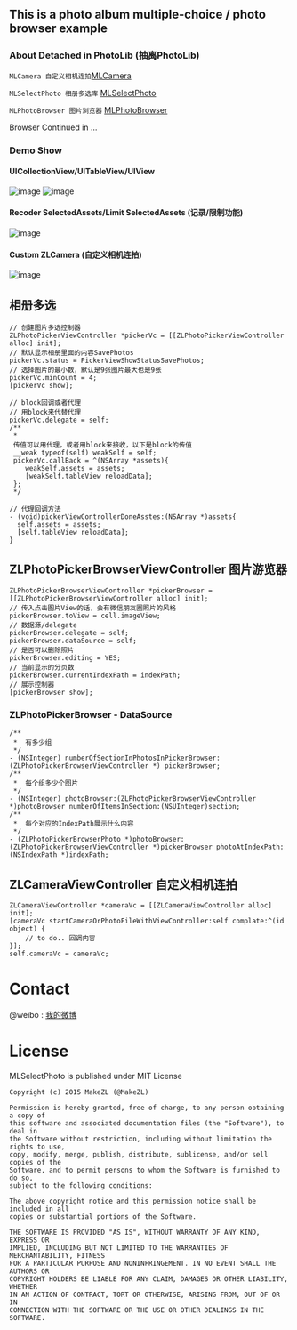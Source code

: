 
This is a photo album multiple-choice / photo browser example
--------------


### About Detached in PhotoLib (抽离PhotoLib)
`MLCamera 自定义相机连拍`[MLCamera](https://github.com/MakeZL/MLCamera)

`MLSelectPhoto 相册多选库` [MLSelectPhoto](https://github.com/MakeZL/MLSelectPhoto)

`MLPhotoBrowser 图片浏览器` [MLPhotoBrowser](https://github.com/MakeZL/MLPhotoBrowser)

Browser Continued in ...

### Demo Show
#### UICollectionView/UITableView/UIView
![image](https://github.com/MakeZL/ZLAssetsPickerDemo/blob/master/demo1.gif)
![image](https://github.com/MakeZL/ZLAssetsPickerDemo/blob/master/demo2.gif)

#### Recoder SelectedAssets/Limit SelectedAssets (记录/限制功能)
![image](https://github.com/MakeZL/ZLAssetsPickerDemo/blob/master/demo3.gif)

#### Custom ZLCamera (自定义相机连拍)
![image](https://github.com/MakeZL/ZLAssetsPickerDemo/blob/master/screenshot4.png)

相册多选
--------
    // 创建图片多选控制器
    ZLPhotoPickerViewController *pickerVc = [[ZLPhotoPickerViewController alloc] init];
    // 默认显示相册里面的内容SavePhotos
    pickerVc.status = PickerViewShowStatusSavePhotos;
    // 选择图片的最小数，默认是9张图片最大也是9张
    pickerVc.minCount = 4; 
    [pickerVc show];
    
    // block回调或者代理
    // 用block来代替代理
    pickerVc.delegate = self;    
    /**
     *
     传值可以用代理，或者用block来接收，以下是block的传值
     __weak typeof(self) weakSelf = self;
     pickerVc.callBack = ^(NSArray *assets){
        weakSelf.assets = assets;
        [weakSelf.tableView reloadData];
     };
     */    

    // 代理回调方法
    - (void)pickerViewControllerDoneAsstes:(NSArray *)assets{
      self.assets = assets;
      [self.tableView reloadData];
    }

ZLPhotoPickerBrowserViewController 图片游览器
----------
    ZLPhotoPickerBrowserViewController *pickerBrowser = [[ZLPhotoPickerBrowserViewController alloc] init];
    // 传入点击图片View的话，会有微信朋友圈照片的风格
    pickerBrowser.toView = cell.imageView;
    // 数据源/delegate
    pickerBrowser.delegate = self;
    pickerBrowser.dataSource = self;
    // 是否可以删除照片
    pickerBrowser.editing = YES;
    // 当前显示的分页数
    pickerBrowser.currentIndexPath = indexPath;
    // 展示控制器
    [pickerBrowser show];

### ZLPhotoPickerBrowser - DataSource
    /**
     *  有多少组
     */
    - (NSInteger) numberOfSectionInPhotosInPickerBrowser:(ZLPhotoPickerBrowserViewController *) pickerBrowser;
    /**
     *  每个组多少个图片
     */
    - (NSInteger) photoBrowser:(ZLPhotoPickerBrowserViewController *)photoBrowser numberOfItemsInSection:(NSUInteger)section;
    /**
     *  每个对应的IndexPath展示什么内容
     */
    - (ZLPhotoPickerBrowserPhoto *)photoBrowser:(ZLPhotoPickerBrowserViewController *)pickerBrowser photoAtIndexPath:(NSIndexPath *)indexPath;

ZLCameraViewController 自定义相机连拍
-----------
    ZLCameraViewController *cameraVc = [[ZLCameraViewController alloc] init];
    [cameraVc startCameraOrPhotoFileWithViewController:self complate:^(id object) {
        // to do.. 回调内容
    }];
    self.cameraVc = cameraVc;

# Contact
@weibo : [我的微博](http://weibo.com/makezl/)

# License

MLSelectPhoto is published under MIT License

    Copyright (c) 2015 MakeZL (@MakeZL)
    
    Permission is hereby granted, free of charge, to any person obtaining a copy of
    this software and associated documentation files (the "Software"), to deal in
    the Software without restriction, including without limitation the rights to use,
    copy, modify, merge, publish, distribute, sublicense, and/or sell copies of the
    Software, and to permit persons to whom the Software is furnished to do so,
    subject to the following conditions:
    
    The above copyright notice and this permission notice shall be included in all
    copies or substantial portions of the Software.
    
    THE SOFTWARE IS PROVIDED "AS IS", WITHOUT WARRANTY OF ANY KIND, EXPRESS OR
    IMPLIED, INCLUDING BUT NOT LIMITED TO THE WARRANTIES OF MERCHANTABILITY, FITNESS
    FOR A PARTICULAR PURPOSE AND NONINFRINGEMENT. IN NO EVENT SHALL THE AUTHORS OR
    COPYRIGHT HOLDERS BE LIABLE FOR ANY CLAIM, DAMAGES OR OTHER LIABILITY, WHETHER
    IN AN ACTION OF CONTRACT, TORT OR OTHERWISE, ARISING FROM, OUT OF OR IN
    CONNECTION WITH THE SOFTWARE OR THE USE OR OTHER DEALINGS IN THE SOFTWARE.